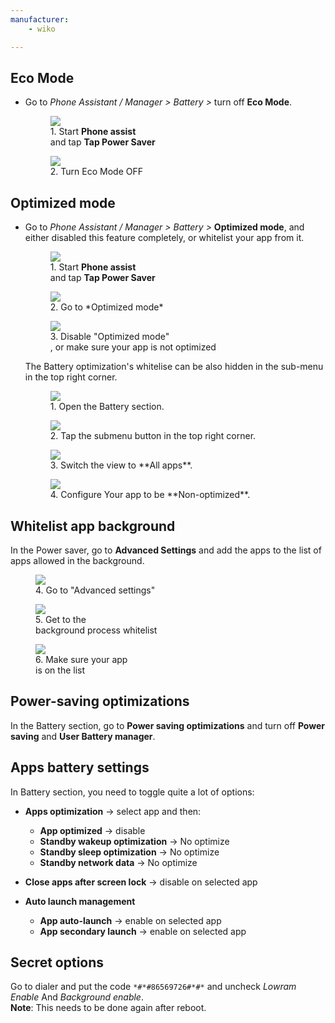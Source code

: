 ```yaml
---
manufacturer: 
    - wiko

---
```


## Eco Mode

* Go to *Phone Assistant / Manager > Battery >* turn off **Eco Mode**.

  <div class="img-block">
  <figure>
    <img src="/assets/img/wiko/wiko_1.png">
    <figcaption>1. Start <strong>Phone assist</strong><br/>and tap <strong>Tap Power Saver</strong></figcaption>
  </figure>

  <figure>
    <img src="/assets/img/wiko/wiko_2.png">
    <figcaption>2. Turn Eco Mode OFF<br/></figcaption>
  </figure>
 
 </div>

## Optimized mode

* Go to *Phone Assistant / Manager > Battery >* **Optimized mode**, and either disabled this feature completely, or whitelist your app from it.

  <div class="img-block">
  <figure>
    <img src="/assets/img/wiko/wiko_1.png">
    <figcaption>1. Start <strong>Phone assist</strong><br/>and tap <strong>Tap Power Saver</strong></figcaption>
  </figure>

  <figure>
    <img src="/assets/img/wiko/wiko_2.png">
    <figcaption>2. Go to *Optimized mode* </figcaption>
  </figure>

    <figure>
    <img src="/assets/img/wiko/wiko_3.png">
    <figcaption>3. Disable "Optimized mode"<br/>, or make sure your app is not optimized</figcaption>
  </figure>

  </div>

  The Battery optimization's whitelise can be also hidden in the sub-menu in the top right corner.
  
  <div class="img-block">
  <figure>
    <img src="/assets/img/wiko/wiko_battery_opt_1.jpg">
    <figcaption>1. Open the Battery section.</strong></figcaption>
  </figure>

  <figure>
    <img src="/assets/img/wiko/wiko_battery_opt_2.jpg">
    <figcaption>2. Tap the submenu button in the top right corner.</figcaption>
  </figure>

    <figure>
    <img src="/assets/img/wiko/wiko_battery_opt_3.jpg">
    <figcaption>3. Switch the view to **All apps**.</figcaption>
  </figure>

    <figure>
    <img src="/assets/img/wiko/wiko_battery_opt_4.jpg">
    <figcaption>4. Configure Your app to be **Non-optimized**.</figcaption>
  </figure>

  </div>

  
## Whitelist app background

In the Power saver, go to **Advanced Settings** and add the apps to the list of apps allowed in the background.

<div class="img-block">
<figure>
    <img src="/assets/img/wiko/wiko_4.png">
    <figcaption>4. Go to "Advanced settings"</figcaption>
  </figure>

  <figure>
    <img src="/assets/img/wiko/wiko_5.png">
    <figcaption>5. Get to the<br/> background process whitelist</figcaption>
  </figure>

  <figure>
    <img src="/assets/img/wiko/wiko_6.png">
    <figcaption>6. Make sure your app<br/> is on the list</figcaption>
  </figure>

</div>

## Power-saving optimizations

In the Battery section, go to **Power saving optimizations** and turn off **Power saving** and **User Battery manager**.


## Apps battery settings

In Battery section, you need to toggle quite a lot of options:

* **Apps optimization** → select app and then:
  * **App optimized** → disable
  * **Standby wakeup optimization** → No optimize
  * **Standby sleep optimization** → No optimize
  * **Standby network data** → No optimize

* **Close apps after screen lock** → disable on selected app

* **Auto launch management**
  * **App auto-launch** → enable on selected app
  * **App secondary launch** → enable on selected app


## Secret options

Go to dialer and put the code `*#*#86569726#*#*` and uncheck *Lowram Enable* And *Background enable*.<br>
**Note**: This needs to be done again after reboot.
